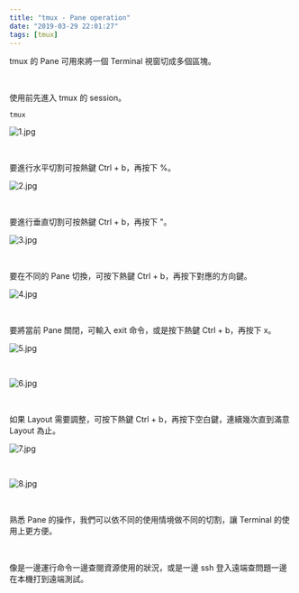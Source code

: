 ```yaml
---
title: "tmux - Pane operation"
date: "2019-03-29 22:01:27"
tags: [tmux]
---
```



tmux 的 Pane 可用來將一個 Terminal 視窗切成多個區塊。  

<!-- More -->

<br/>


使用前先進入 tmux 的 session。

    tmux

![1.jpg](1.jpg)

<br/>


要進行水平切割可按熱鍵 Ctrl + b，再按下 %。

![2.jpg](2.jpg)

<br/>


要進行垂直切割可按熱鍵 Ctrl + b，再按下 "。

![3.jpg](3.jpg)

<br/>


要在不同的 Pane 切換，可按下熱鍵 Ctrl + b，再按下對應的方向鍵。  

![4.jpg](4.jpg)

<br/>


要將當前 Pane 關閉，可輸入 exit 命令，或是按下熱鍵 Ctrl + b，再按下 x。  

![5.jpg](5.jpg)

<br/>


![6.jpg](6.jpg)

<br/>


如果 Layout 需要調整，可按下熱鍵 Ctrl + b，再按下空白鍵，連續幾次直到滿意 Layout 為止。  

![7.jpg](7.jpg)

<br/>


![8.jpg](8.jpg)

<br/>


熟悉 Pane 的操作，我們可以依不同的使用情境做不同的切割，讓 Terminal 的使用上更方便。

<br/>


像是一邊運行命令一邊查閱資源使用的狀況，或是一邊 ssh 登入遠端查問題一邊在本機打到遠端測試。  
